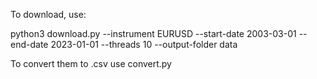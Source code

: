 To download, use:

python3 download.py --instrument EURUSD --start-date 2003-03-01 --end-date 2023-01-01 --threads 10 --output-folder data

To convert them to .csv use convert.py
